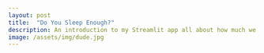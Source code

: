 ```yaml
---
layout: post
title:  "Do You Sleep Enough?"
description: An introduction to my Streamlit app all about how much we sleep and why
image: /assets/img/dude.jpg
---
```


